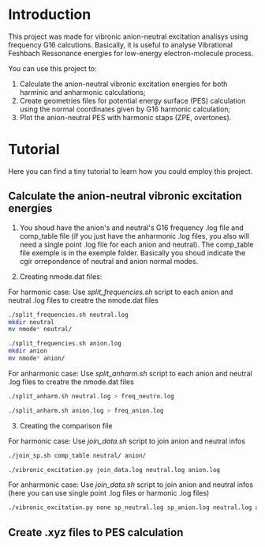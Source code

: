 # Introduction

This project was made for vibronic anion-neutral excitation analisys using frequency G16 calcutions. Basically, it is useful to analyse Vibrational Feshbach Ressonance energies for low-energy electron-molecule process.

You can use this project to:
1. Calculate the anion-neutral vibronic excitation energies for both harminic and anharmonic calculations; 
2. Create geometries files for potential energy surface (PES) calculation using the normal coordinates given by G16 harmonic calculation; 
3. Plot the anion-neutral PES with harmonic staps (ZPE, overtones).

# Tutorial

Here you can find a tiny tutorial to learn how you could employ this project.


## Calculate the anion-neutral vibronic excitation energies

1. You shoud have the anion's and neutral's G16 frequency .log file and comp_table file (if you just have the anharmonic .log files, you also will need a single point .log file for each anion and neutral). The comp_table file exemple is in the exemple folder. Basically you shoud indicate the cgir orrepondence of neutral and anion normal modes. 

2. Creating nmode.dat files: 

For harmonic case: Use *split_frequencies.sh* script to each anion and neutral .log files to creatre the nmode.dat files
``` bash
./split_frequencies.sh neutral.log
mkdir neutral
mv nmode* neutral/

./split_frequencies.sh anion.log
mkdir anion
mv nmode* anion/
```

For anharmonic case: Use *split_anharm.sh* script to each anion and neutral .log files to creatre the nmode.dat files
``` bash
./split_anharm.sh neutral.log > freq_neutro.log

./split_anharm.sh anion.log > freq_anion.log
```

3. Creating the comparison file

For harmonic case: Use *join_data.sh* script to join anion and neutral infos 
``` bash
./join_sp.sh comp_table neutral/ anion/

./vibronic_excitation.py join_data.log neutral.log anion.log
```

For anharmonic case: Use *join_data.sh* script to join anion and neutral infos (here you can use single point .log files or harmonic .log files)
``` bash
./vibronic_excitation.py none sp_neutral.log sp_anion.log neutral.log anion.log
```

## Create .xyz files to PES calculation